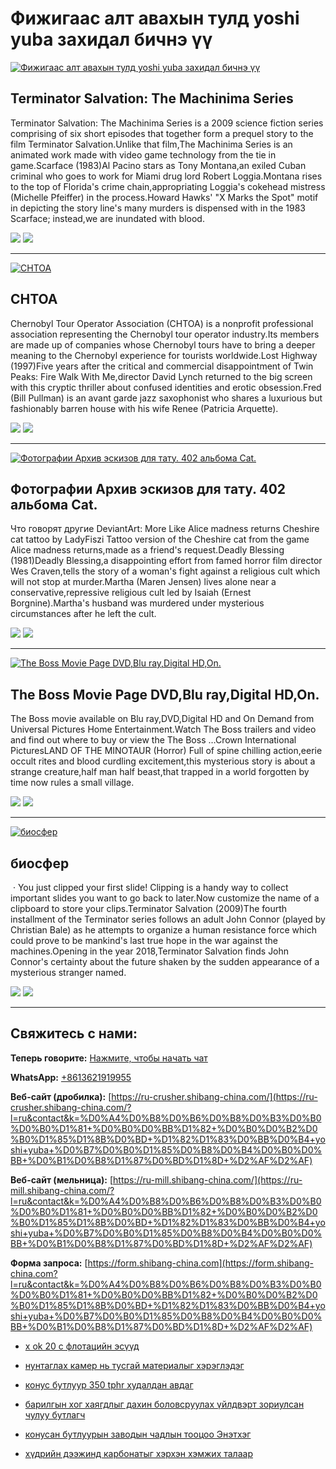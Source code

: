 # Фижигаас алт авахын тулд yoshi yuba захидал бичнэ үү

<a href="https://swt.shibang-china.com/?l=ru&img&k=%D0%A4%D0%B8%D0%B6%D0%B8%D0%B3%D0%B0%D0%B0%D1%81+%D0%B0%D0%BB%D1%82+%D0%B0%D0%B2%D0%B0%D1%85%D1%8B%D0%BD+%D1%82%D1%83%D0%BB%D0%B4+yoshi+yuba+%D0%B7%D0%B0%D1%85%D0%B8%D0%B4%D0%B0%D0%BB+%D0%B1%D0%B8%D1%87%D0%BD%D1%8D+%D2%AF%D2%AF" target="_blank">![Фижигаас алт авахын тулд yoshi yuba захидал бичнэ үү](http://static.shibang-china.com/all-800x300/224.jpg)</a>

## Terminator Salvation: The Machinima Series
Terminator Salvation: The Machinima Series is a 2009 science fiction series comprising of six short episodes that together form a prequel story to the film Terminator Salvation.Unlike that film,The Machinima Series is an animated work made with video game technology from the tie in game.Scarface (1983)Al Pacino stars as Tony Montana,an exiled Cuban criminal who goes to work for Miami drug lord Robert Loggia.Montana rises to the top of Florida's crime chain,appropriating Loggia's cokehead mistress (Michelle Pfeiffer) in the process.Howard Hawks' &quot;X Marks the Spot&quot; motif in depicting the story line's many murders is dispensed with in the 1983 Scarface; instead,we are inundated with blood.


<a href="https://whatsapp.shibangsoft.com/WhatsApp.php" target="_blank" title="WhatsApp">![](http://static.shibang-china.com/icon/whatsapp.png)</a> <a href="https://swt.shibang-china.com/?l=ru&icon&k=%D0%A4%D0%B8%D0%B6%D0%B8%D0%B3%D0%B0%D0%B0%D1%81+%D0%B0%D0%BB%D1%82+%D0%B0%D0%B2%D0%B0%D1%85%D1%8B%D0%BD+%D1%82%D1%83%D0%BB%D0%B4+yoshi+yuba+%D0%B7%D0%B0%D1%85%D0%B8%D0%B4%D0%B0%D0%BB+%D0%B1%D0%B8%D1%87%D0%BD%D1%8D+%D2%AF%D2%AF" target="_blank">![](http://static.shibang-china.com/icon/chat-ru.png)</a>

---

<a href="https://swt.shibang-china.com/?l=ru&img&k=%D0%A4%D0%B8%D0%B6%D0%B8%D0%B3%D0%B0%D0%B0%D1%81+%D0%B0%D0%BB%D1%82+%D0%B0%D0%B2%D0%B0%D1%85%D1%8B%D0%BD+%D1%82%D1%83%D0%BB%D0%B4+yoshi+yuba+%D0%B7%D0%B0%D1%85%D0%B8%D0%B4%D0%B0%D0%BB+%D0%B1%D0%B8%D1%87%D0%BD%D1%8D+%D2%AF%D2%AF" target="_blank">![CHTOA](http://static.shibang-china.com/all-800x300/213.jpg)</a>

## CHTOA
Chernobyl Tour Operator Association (CHTOA) is a nonprofit professional association representing the Chernobyl tour operator industry.Its members are made up of companies whose Chernobyl tours have to bring a deeper meaning to the Chernobyl experience for tourists worldwide.Lost Highway (1997)Five years after the critical and commercial disappointment of Twin Peaks: Fire Walk With Me,director David Lynch returned to the big screen with this cryptic thriller about confused identities and erotic obsession.Fred (Bill Pullman) is an avant garde jazz saxophonist who shares a luxurious but fashionably barren house with his wife Renee (Patricia Arquette).


<a href="https://whatsapp.shibangsoft.com/WhatsApp.php" target="_blank" title="WhatsApp">![](http://static.shibang-china.com/icon/whatsapp.png)</a> <a href="https://swt.shibang-china.com/?l=ru&icon&k=%D0%A4%D0%B8%D0%B6%D0%B8%D0%B3%D0%B0%D0%B0%D1%81+%D0%B0%D0%BB%D1%82+%D0%B0%D0%B2%D0%B0%D1%85%D1%8B%D0%BD+%D1%82%D1%83%D0%BB%D0%B4+yoshi+yuba+%D0%B7%D0%B0%D1%85%D0%B8%D0%B4%D0%B0%D0%BB+%D0%B1%D0%B8%D1%87%D0%BD%D1%8D+%D2%AF%D2%AF" target="_blank">![](http://static.shibang-china.com/icon/chat-ru.png)</a>

---

<a href="https://swt.shibang-china.com/?l=ru&img&k=%D0%A4%D0%B8%D0%B6%D0%B8%D0%B3%D0%B0%D0%B0%D1%81+%D0%B0%D0%BB%D1%82+%D0%B0%D0%B2%D0%B0%D1%85%D1%8B%D0%BD+%D1%82%D1%83%D0%BB%D0%B4+yoshi+yuba+%D0%B7%D0%B0%D1%85%D0%B8%D0%B4%D0%B0%D0%BB+%D0%B1%D0%B8%D1%87%D0%BD%D1%8D+%D2%AF%D2%AF" target="_blank">![Фотографии Архив эскизов для тату. 402 альбома Cat.](http://static.shibang-china.com/all-800x300/1360.jpg)</a>

## Фотографии Архив эскизов для тату. 402 альбома Cat.
Что говорят другие DeviantArt: More Like Alice madness returns Cheshire cat tattoo by LadyFiszi Tattoo version of the Cheshire cat from the game Alice madness returns,made as a friend's request.Deadly Blessing (1981)Deadly Blessing,a disappointing effort from famed horror film director Wes Craven,tells the story of a woman's fight against a religious cult which will not stop at murder.Martha (Maren Jensen) lives alone near a conservative,repressive religious cult led by Isaiah (Ernest Borgnine).Martha's husband was murdered under mysterious circumstances after he left the cult.


<a href="https://whatsapp.shibangsoft.com/WhatsApp.php" target="_blank" title="WhatsApp">![](http://static.shibang-china.com/icon/whatsapp.png)</a> <a href="https://swt.shibang-china.com/?l=ru&icon&k=%D0%A4%D0%B8%D0%B6%D0%B8%D0%B3%D0%B0%D0%B0%D1%81+%D0%B0%D0%BB%D1%82+%D0%B0%D0%B2%D0%B0%D1%85%D1%8B%D0%BD+%D1%82%D1%83%D0%BB%D0%B4+yoshi+yuba+%D0%B7%D0%B0%D1%85%D0%B8%D0%B4%D0%B0%D0%BB+%D0%B1%D0%B8%D1%87%D0%BD%D1%8D+%D2%AF%D2%AF" target="_blank">![](http://static.shibang-china.com/icon/chat-ru.png)</a>

---

<a href="https://swt.shibang-china.com/?l=ru&img&k=%D0%A4%D0%B8%D0%B6%D0%B8%D0%B3%D0%B0%D0%B0%D1%81+%D0%B0%D0%BB%D1%82+%D0%B0%D0%B2%D0%B0%D1%85%D1%8B%D0%BD+%D1%82%D1%83%D0%BB%D0%B4+yoshi+yuba+%D0%B7%D0%B0%D1%85%D0%B8%D0%B4%D0%B0%D0%BB+%D0%B1%D0%B8%D1%87%D0%BD%D1%8D+%D2%AF%D2%AF" target="_blank">![The Boss Movie Page DVD,Blu ray,Digital HD,On.](http://static.shibang-china.com/all-800x300/188.jpg)</a>

## The Boss Movie Page DVD,Blu ray,Digital HD,On.
The Boss movie available on Blu ray,DVD,Digital HD and On Demand from Universal Pictures Home Entertainment.Watch The Boss trailers and video and find out where to buy or view the The Boss …Crown International PicturesLAND OF THE MINOTAUR (Horror) Full of spine chilling action,eerie occult rites and blood curdling excitement,this mysterious story is about a strange creature,half man half beast,that trapped in a world forgotten by time now rules a small village.


<a href="https://whatsapp.shibangsoft.com/WhatsApp.php" target="_blank" title="WhatsApp">![](http://static.shibang-china.com/icon/whatsapp.png)</a> <a href="https://swt.shibang-china.com/?l=ru&icon&k=%D0%A4%D0%B8%D0%B6%D0%B8%D0%B3%D0%B0%D0%B0%D1%81+%D0%B0%D0%BB%D1%82+%D0%B0%D0%B2%D0%B0%D1%85%D1%8B%D0%BD+%D1%82%D1%83%D0%BB%D0%B4+yoshi+yuba+%D0%B7%D0%B0%D1%85%D0%B8%D0%B4%D0%B0%D0%BB+%D0%B1%D0%B8%D1%87%D0%BD%D1%8D+%D2%AF%D2%AF" target="_blank">![](http://static.shibang-china.com/icon/chat-ru.png)</a>

---

<a href="https://swt.shibang-china.com/?l=ru&img&k=%D0%A4%D0%B8%D0%B6%D0%B8%D0%B3%D0%B0%D0%B0%D1%81+%D0%B0%D0%BB%D1%82+%D0%B0%D0%B2%D0%B0%D1%85%D1%8B%D0%BD+%D1%82%D1%83%D0%BB%D0%B4+yoshi+yuba+%D0%B7%D0%B0%D1%85%D0%B8%D0%B4%D0%B0%D0%BB+%D0%B1%D0%B8%D1%87%D0%BD%D1%8D+%D2%AF%D2%AF" target="_blank">![биосфер](http://static.shibang-china.com/all-800x300/424.jpg)</a>

## биосфер
&nbsp;&#0183;&#32;You just clipped your first slide! Clipping is a handy way to collect important slides you want to go back to later.Now customize the name of a clipboard to store your clips.Terminator Salvation (2009)The fourth installment of the Terminator series follows an adult John Connor (played by Christian Bale) as he attempts to organize a human resistance force which could prove to be mankind's last true hope in the war against the machines.Opening in the year 2018,Terminator Salvation finds John Connor's certainty about the future shaken by the sudden appearance of a mysterious stranger named.


<a href="https://whatsapp.shibangsoft.com/WhatsApp.php" target="_blank" title="WhatsApp">![](http://static.shibang-china.com/icon/whatsapp.png)</a> <a href="https://swt.shibang-china.com/?l=ru&icon&k=%D0%A4%D0%B8%D0%B6%D0%B8%D0%B3%D0%B0%D0%B0%D1%81+%D0%B0%D0%BB%D1%82+%D0%B0%D0%B2%D0%B0%D1%85%D1%8B%D0%BD+%D1%82%D1%83%D0%BB%D0%B4+yoshi+yuba+%D0%B7%D0%B0%D1%85%D0%B8%D0%B4%D0%B0%D0%BB+%D0%B1%D0%B8%D1%87%D0%BD%D1%8D+%D2%AF%D2%AF" target="_blank">![](http://static.shibang-china.com/icon/chat-ru.png)</a>

---
## Свяжитесь с нами:

**Теперь говорите:** [Нажмите, чтобы начать чат](https://swt.shibang-china.com?l=ru&contact&k=%D0%A4%D0%B8%D0%B6%D0%B8%D0%B3%D0%B0%D0%B0%D1%81+%D0%B0%D0%BB%D1%82+%D0%B0%D0%B2%D0%B0%D1%85%D1%8B%D0%BD+%D1%82%D1%83%D0%BB%D0%B4+yoshi+yuba+%D0%B7%D0%B0%D1%85%D0%B8%D0%B4%D0%B0%D0%BB+%D0%B1%D0%B8%D1%87%D0%BD%D1%8D+%D2%AF%D2%AF)

**WhatsApp:**  [+8613621919955](https://whatsapp.shibangsoft.com/WhatsApp.php)

**Веб-сайт (дробилка):** [https://ru-crusher.shibang-china.com/](https://ru-crusher.shibang-china.com/?l=ru&contact&k=%D0%A4%D0%B8%D0%B6%D0%B8%D0%B3%D0%B0%D0%B0%D1%81+%D0%B0%D0%BB%D1%82+%D0%B0%D0%B2%D0%B0%D1%85%D1%8B%D0%BD+%D1%82%D1%83%D0%BB%D0%B4+yoshi+yuba+%D0%B7%D0%B0%D1%85%D0%B8%D0%B4%D0%B0%D0%BB+%D0%B1%D0%B8%D1%87%D0%BD%D1%8D+%D2%AF%D2%AF)

**Веб-сайт (мельница):** [https://ru-mill.shibang-china.com/](https://ru-mill.shibang-china.com/?l=ru&contact&k=%D0%A4%D0%B8%D0%B6%D0%B8%D0%B3%D0%B0%D0%B0%D1%81+%D0%B0%D0%BB%D1%82+%D0%B0%D0%B2%D0%B0%D1%85%D1%8B%D0%BD+%D1%82%D1%83%D0%BB%D0%B4+yoshi+yuba+%D0%B7%D0%B0%D1%85%D0%B8%D0%B4%D0%B0%D0%BB+%D0%B1%D0%B8%D1%87%D0%BD%D1%8D+%D2%AF%D2%AF)

**Форма запроса:** [https://form.shibang-china.com](https://form.shibang-china.com?l=ru&contact&k=%D0%A4%D0%B8%D0%B6%D0%B8%D0%B3%D0%B0%D0%B0%D1%81+%D0%B0%D0%BB%D1%82+%D0%B0%D0%B2%D0%B0%D1%85%D1%8B%D0%BD+%D1%82%D1%83%D0%BB%D0%B4+yoshi+yuba+%D0%B7%D0%B0%D1%85%D0%B8%D0%B4%D0%B0%D0%BB+%D0%B1%D0%B8%D1%87%D0%BD%D1%8D+%D2%AF%D2%AF)

* [x ok 20 с флотацийн эсүүд](../129/x%20ok%2020%20%D1%81%20%D1%84%D0%BB%D0%BE%D1%82%D0%B0%D1%86%D0%B8%D0%B9%D0%BD%20%D1%8D%D1%81%D2%AF%D2%AF%D0%B4.md)

* [нунтаглах камер нь тусгай материалыг хэрэглэдэг](../128/%D0%BD%D1%83%D0%BD%D1%82%D0%B0%D0%B3%D0%BB%D0%B0%D1%85%20%D0%BA%D0%B0%D0%BC%D0%B5%D1%80%20%D0%BD%D1%8C%20%D1%82%D1%83%D1%81%D0%B3%D0%B0%D0%B9%20%D0%BC%D0%B0%D1%82%D0%B5%D1%80%D0%B8%D0%B0%D0%BB%D1%8B%D0%B3%20%D1%85%D1%8D%D1%80%D1%8D%D0%B3%D0%BB%D1%8D%D0%B4%D1%8D%D0%B3.md)

* [конус бутлуур 350 tphr худалдан авдаг](../128/%D0%BA%D0%BE%D0%BD%D1%83%D1%81%20%D0%B1%D1%83%D1%82%D0%BB%D1%83%D1%83%D1%80%20350%20tphr%20%D1%85%D1%83%D0%B4%D0%B0%D0%BB%D0%B4%D0%B0%D0%BD%20%D0%B0%D0%B2%D0%B4%D0%B0%D0%B3.md)

* [барилгын хог хаягдлыг дахин боловсруулах үйлдвэрт зориулсан чулуу бутлагч](../129/%D0%B1%D0%B0%D1%80%D0%B8%D0%BB%D0%B3%D1%8B%D0%BD%20%D1%85%D0%BE%D0%B3%20%D1%85%D0%B0%D1%8F%D0%B3%D0%B4%D0%BB%D1%8B%D0%B3%20%D0%B4%D0%B0%D1%85%D0%B8%D0%BD%20%D0%B1%D0%BE%D0%BB%D0%BE%D0%B2%D1%81%D1%80%D1%83%D1%83%D0%BB%D0%B0%D1%85%20%D2%AF%D0%B9%D0%BB%D0%B4%D0%B2%D1%8D%D1%80%D1%82%20%D0%B7%D0%BE%D1%80%D0%B8%D1%83%D0%BB%D1%81%D0%B0%D0%BD%20%D1%87%D1%83%D0%BB%D1%83%D1%83%20%D0%B1%D1%83%D1%82%D0%BB%D0%B0%D0%B3%D1%87.md)

* [конусан бутлуурын заводын чадлын тооцоо Энэтхэг](../127/%D0%BA%D0%BE%D0%BD%D1%83%D1%81%D0%B0%D0%BD%20%D0%B1%D1%83%D1%82%D0%BB%D1%83%D1%83%D1%80%D1%8B%D0%BD%20%D0%B7%D0%B0%D0%B2%D0%BE%D0%B4%D1%8B%D0%BD%20%D1%87%D0%B0%D0%B4%D0%BB%D1%8B%D0%BD%20%D1%82%D0%BE%D0%BE%D1%86%D0%BE%D0%BE%20%D0%AD%D0%BD%D1%8D%D1%82%D1%85%D1%8D%D0%B3.md)

* [хүдрийн дээжинд карбонатыг хэрхэн хэмжих талаар](../129/%D1%85%D2%AF%D0%B4%D1%80%D0%B8%D0%B9%D0%BD%20%D0%B4%D1%8D%D1%8D%D0%B6%D0%B8%D0%BD%D0%B4%20%D0%BA%D0%B0%D1%80%D0%B1%D0%BE%D0%BD%D0%B0%D1%82%D1%8B%D0%B3%20%D1%85%D1%8D%D1%80%D1%85%D1%8D%D0%BD%20%D1%85%D1%8D%D0%BC%D0%B6%D0%B8%D1%85%20%D1%82%D0%B0%D0%BB%D0%B0%D0%B0%D1%80.md)